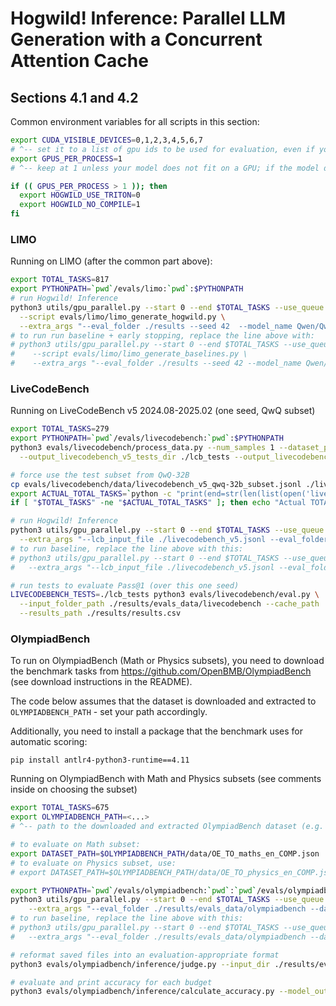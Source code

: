 #  Hogwild! Inference: Parallel LLM Generation with a Concurrent Attention Cache 

## Sections 4.1 and 4.2

Common environment variables for all scripts in this section:
```bash
export CUDA_VISIBLE_DEVICES=0,1,2,3,4,5,6,7
# ^-- set it to a list of gpu ids to be used for evaluation, even if you use all GPUs
export GPUS_PER_PROCESS=1
# ^-- keep at 1 unless your model does not fit on a GPU; if the model doesn't fit, increase until it does.

if (( GPUS_PER_PROCESS > 1 )); then
  export HOGWILD_USE_TRITON=0
  export HOGWILD_NO_COMPILE=1
fi
```

### LIMO

Running on LIMO (after the common part above):
```bash
export TOTAL_TASKS=817
export PYTHONPATH=`pwd`/evals/limo:`pwd`:$PYTHONPATH
# run Hogwild! Inference
python3 utils/gpu_parallel.py --start 0 --end $TOTAL_TASKS --use_queue --gpus_per_process $GPUS_PER_PROCESS \
  --script evals/limo/limo_generate_hogwild.py \
  --extra_args "--eval_folder ./results --seed 42  --model_name Qwen/QwQ-32B"
# to run run baseline + early stopping, replace the line above with:
# python3 utils/gpu_parallel.py --start 0 --end $TOTAL_TASKS --use_queue --gpus_per_process $GPUS_PER_PROCESS \
#    --script evals/limo/limo_generate_baselines.py \
#    --extra_args "--eval_folder ./results --seed 42 --model_name Qwen/QwQ-32B"
```


### LiveCodeBench 
Running on LiveCodeBench v5 2024.08-2025.02 (one seed, QwQ subset)
```bash
export TOTAL_TASKS=279
export PYTHONPATH=`pwd`/evals/livecodebench:`pwd`:$PYTHONPATH
python3 evals/livecodebench/process_data.py --num_samples 1 --dataset_path $HOME/.cache/lcb --dataset_size None \
  --output_livecodebench_v5_tests_dir ./lcb_tests --output_livecodebench_v5_data_path ./livecodebench_v5.jsonl

# force use the test subset from QwQ-32B
cp evals/livecodebench/data/livecodebench_v5_qwq-32b_subset.jsonl ./livecodebench_v5.jsonl
export ACTUAL_TOTAL_TASKS=`python -c "print(end=str(len(list(open('livecodebench_v5.jsonl')))))"`
if [ "$TOTAL_TASKS" -ne "$ACTUAL_TOTAL_TASKS" ]; then echo "Actual TOTAL_TASKS should be $ACTUAL_TOTAL_TASKS"; exit 1; fi

# run Hogwild! Inference
python3 utils/gpu_parallel.py --start 0 --end $TOTAL_TASKS --use_queue --script evals/livecodebench/lcb_generate_hogwild.py \
  --extra_args "--lcb_input_file ./livecodebench_v5.jsonl --eval_folder ./results --seed 42 --finisher_max_new_tokens 1024 --model_name Qwen/QwQ-32B --seed 42"
# to run baseline, replace the line above with this:
# python3 utils/gpu_parallel.py --start 0 --end $TOTAL_TASKS --use_queue --script evals/livecodebench/lcb_generate_baselines.py \
#   --extra_args "--lcb_input_file ./livecodebench_v5.jsonl --eval_folder ./results --seed 42 --finisher_max_new_tokens 1024 --model_name Qwen/QwQ-32B --seed 42"

# run tests to evaluate Pass@1 (over this one seed)
LIVECODEBENCH_TESTS=./lcb_tests python3 evals/livecodebench/eval.py \
  --input_folder_path ./results/evals_data/livecodebench --cache_path ./results/eval_cache/ \
  --results_path ./results/results.csv
```
### OlympiadBench

To run on OlympiadBench (Math or Physics subsets),
you need to download the benchmark tasks from https://github.com/OpenBMB/OlympiadBench
(see download instructions in the README).

The code below assumes that the dataset is downloaded and extracted to `OLYMPIADBENCH_PATH` - set your path accordingly.

Additionally, you need to install a package that the benchmark uses for automatic scoring:

`pip install antlr4-python3-runtime==4.11`

Running on OlympiadBench with Math and Physics subsets (see comments inside on choosing the subset)
```bash
export TOTAL_TASKS=675
export OLYMPIADBENCH_PATH=<...>
# ^-- path to the downloaded and extracted OlympiadBench dataset (e.g. ./OlympiadBench_Dataset )

# to evaluate on Math subset:
export DATASET_PATH=$OLYMPIADBENCH_PATH/data/OE_TO_maths_en_COMP.json
# to evaluate on Physics subset, use:
# export DATASET_PATH=$OLYMPIADBENCH_PATH/data/OE_TO_physics_en_COMP.json

export PYTHONPATH=`pwd`/evals/olympiadbench:`pwd`:`pwd`/evals/olympiadbench/inference/code:$PYTHONPATH
python3 utils/gpu_parallel.py --start 0 --end $TOTAL_TASKS --use_queue --script evals/olympiadbench/generate_hogwild.py\
    --extra_args "--eval_folder ./results/evals_data/olympiadbench --dataset_path $DATASET_PATH --model_name Qwen/QwQ-32B --seed 42"
# to run baseline, replace the line above with this:
# python3 utils/gpu_parallel.py --start 0 --end $TOTAL_TASKS --use_queue --script evals/olympiadbench/generate_baselines.py \
#   --extra_args "--eval_folder ./results/evals_data/olympiadbench --dataset_path $OLYMPIADBENCH_PATH/data/OE_TO_maths_en_COMP.json --model_name Qwen/Qwen3-32B --seed 42"

# reformat saved files into an evaluation-appropriate format
python3 evals/olympiadbench/inference/judge.py --input_dir ./results/evals_data/olympiadbench --output_dir ./results/evals_data/merged

# evaluate and print accuracy for each budget
python3 evals/olympiadbench/inference/calculate_accuracy.py --model_output ./results/evals_data/merged --ref_dir $OLYMPIADBENCH_PATH/data/
```